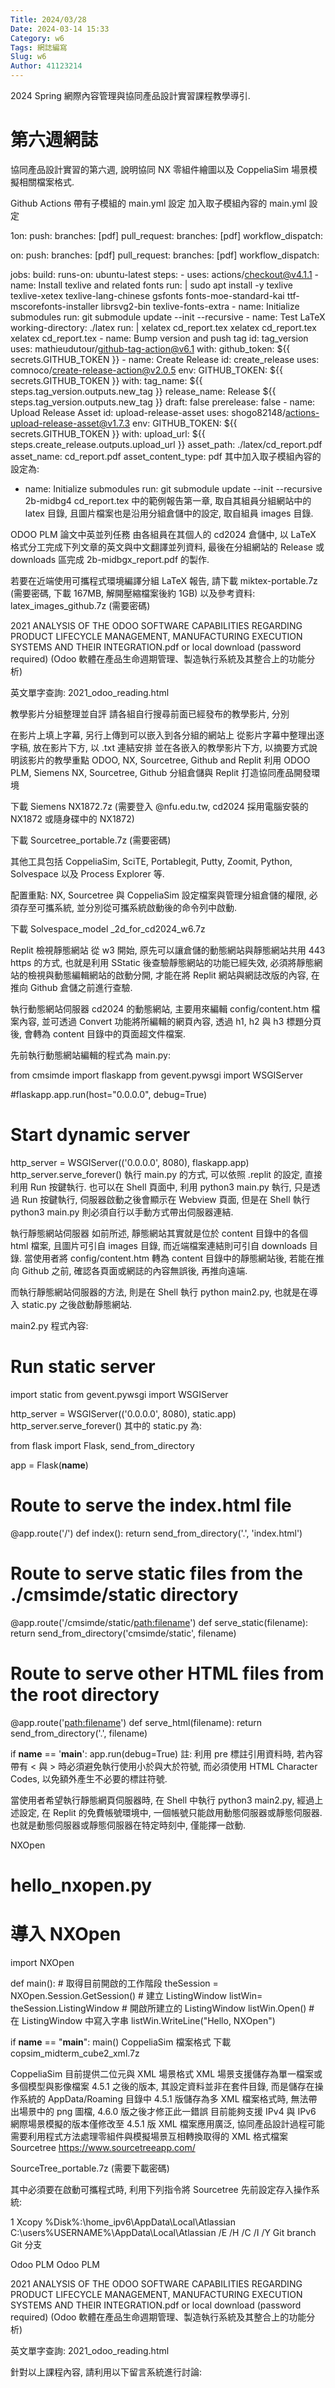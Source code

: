 ```yaml
---
Title: 2024/03/28
Date: 2024-03-14 15:33
Category: w6
Tags: 網誌編寫
Slug: w6
Author: 41123214
---
```


2024 Spring 網際內容管理與協同產品設計實習課程教學導引.

<!-- PELICAN_END_SUMMARY -->

# 第六週網誌
協同產品設計實習的第六週, 說明協同 NX 零組件繪圖以及 CoppeliaSim 場景模擬相關檔案格式.

Github Actions 帶有子模組的 main.yml 設定
加入取子模組內容的 main.yml 設定

1on:
  push:
    branches: [pdf]
  pull_request:
    branches: [pdf]
  workflow_dispatch:
 
on:
  push:
    branches: [pdf]
  pull_request:
    branches: [pdf]
  workflow_dispatch:
 
jobs:
  build:
    runs-on: ubuntu-latest
    steps:
      - uses: actions/checkout@v4.1.1
      - name: Install texlive and related fonts
        run: |
          sudo apt install -y texlive texlive-xetex texlive-lang-chinese gsfonts fonts-moe-standard-kai ttf-mscorefonts-installer librsvg2-bin texlive-fonts-extra 
      - name: Initialize submodules
        run: git submodule update --init --recursive
      - name: Test LaTeX
        working-directory: ./latex
        run: |
          xelatex cd_report.tex
          xelatex cd_report.tex
          xelatex cd_report.tex
      - name: Bump version and push tag
        id: tag_version
        uses: mathieudutour/github-tag-action@v6.1
        with:
          github_token: ${{ secrets.GITHUB_TOKEN }}
      - name: Create Release
        id: create_release
        uses: comnoco/create-release-action@v2.0.5
        env:
          GITHUB_TOKEN: ${{ secrets.GITHUB_TOKEN }}
        with:
          tag_name: ${{ steps.tag_version.outputs.new_tag }}
          release_name: Release ${{ steps.tag_version.outputs.new_tag }}
          draft: false
          prerelease: false
      - name: Upload Release Asset
        id: upload-release-asset 
        uses: shogo82148/actions-upload-release-asset@v1.7.3
        env:
          GITHUB_TOKEN: ${{ secrets.GITHUB_TOKEN }}
        with:
          upload_url: ${{ steps.create_release.outputs.upload_url }} 
          asset_path: ./latex/cd_report.pdf
          asset_name: cd_report.pdf
          asset_content_type: pdf
其中加入取子模組內容的設定為:

- name: Initialize submodules
  run: git submodule update --init --recursive
2b-midbg4 cd_report.tex 中的範例報告第一章, 取自其組員分組網站中的 latex 目錄, 且圖片檔案也是沿用分組倉儲中的設定, 取自組員 images 目錄.

ODOO PLM 論文中英並列任務
由各組員在其個人的 cd2024 倉儲中, 以 LaTeX 格式分工完成下列文章的英文與中文翻譯並列資料, 最後在分組網站的 Release 或 downloads 區完成 2b-midbgx_report.pdf 的製作.

若要在近端使用可攜程式環境編譯分組 LaTeX 報告, 請下載 miktex-portable.7z (需要密碼, 下載 167MB, 解開壓縮檔案後約 1GB) 以及參考資料: latex_images_github.7z (需要密碼)

2021 ANALYSIS OF THE ODOO SOFTWARE CAPABILITIES REGARDING PRODUCT LIFECYCLE MANAGEMENT, MANUFACTURING EXECUTION SYSTEMS AND THEIR INTEGRATION.pdf or local download (password required) (Odoo 軟體在產品生命週期管理、製造執行系統及其整合上的功能分析)

英文單字查詢: 2021_odoo_reading.html

教學影片分組整理並自評
請各組自行搜尋前面已經發布的教學影片, 分別

在影片上填上字幕, 另行上傳到可以嵌入到各分組的網站上
從影片字幕中整理出逐字稿, 放在影片下方, 以 .txt 連結安排
並在各嵌入的教學影片下方, 以摘要方式說明該影片的教學重點
ODOO, NX, Sourcetree, Github and Replit
利用 ODOO PLM, Siemens NX, Sourcetree, Github 分組倉儲與 Replit 打造協同產品開發環境

下載 Siemens NX1872.7z (需要登入 @nfu.edu.tw, cd2024 採用電腦安裝的 NX1872 或隨身碟中的 NX1872)

下載 Sourcetree_portable.7z (需要密碼)

其他工具包括 CoppeliaSim, SciTE, Portablegit, Putty, Zoomit, Python, Solvespace 以及 Process Explorer 等.

配置重點: NX, Sourcetree 與 CoppeliaSim 設定檔案與管理分組倉儲的權限, 必須存至可攜系統, 並分別從可攜系統啟動後的命令列中啟動.

下載 Solvespace_model _2d_for_cd2024_w6.7z

Replit 檢視靜態網站
從 w3 開始, 原先可以讓倉儲的動態網站與靜態網站共用 443 https 的方式, 也就是利用 SStatic 後查驗靜態網站的功能已經失效, 必須將靜態網站的檢視與動態編輯網站的啟動分開, 才能在將 Replit 網站與網誌改版的內容, 在推向 Github 倉儲之前進行查驗.

執行動態網站伺服器
cd2024 的動態網站, 主要用來編輯 config/content.htm 檔案內容, 並可透過 Convert 功能將所編輯的網頁內容, 透過 h1, h2 與 h3 標題分頁後, 會轉為 content 目錄中的頁面超文件檔案.

先前執行動態網站編輯的程式為 main.py:

from cmsimde import flaskapp
from gevent.pywsgi import WSGIServer
 
#flaskapp.app.run(host="0.0.0.0", debug=True)
# Start dynamic server
http_server = WSGIServer(('0.0.0.0', 8080), flaskapp.app)
http_server.serve_forever()
執行 main.py 的方式, 可以依照 .replit 的設定, 直接利用 Run 按鍵執行. 也可以在 Shell 頁面中, 利用 python3 main.py 執行, 只是透過 Run 按鍵執行, 伺服器啟動之後會顯示在 Webview 頁面, 但是在 Shell 執行 python3 main.py 則必須自行以手動方式帶出伺服器連結.

執行靜態網站伺服器
如前所述, 靜態網站其實就是位於 content 目錄中的各個 html 檔案, 且圖片可引自 images 目錄, 而近端檔案連結則可引自 downloads 目錄. 當使用者將 config/content.htm 轉為 content 目錄中的靜態網站後, 若能在推向 Github 之前, 確認各頁面或網誌的內容無誤後, 再推向遠端.

而執行靜態網站伺服器的方法, 則是在 Shell 執行 python main2.py, 也就是在導入 static.py 之後啟動靜態網站.

main2.py 程式內容:

# Run static server
import static
from gevent.pywsgi import WSGIServer
 
http_server = WSGIServer(('0.0.0.0', 8080), static.app)
http_server.serve_forever()
其中的 static.py 為:


from flask import Flask, send_from_directory
 
app = Flask(__name__)
 
# Route to serve the index.html file
@app.route('/')
def index():
    return send_from_directory('.', 'index.html')
 
# Route to serve static files from the ./cmsimde/static directory
@app.route('/cmsimde/static/<path:filename>')
def serve_static(filename):
    return send_from_directory('cmsimde/static', filename)
 
# Route to serve other HTML files from the root directory
@app.route('<path:filename>')
def serve_html(filename):
    return send_from_directory('.', filename)
 
if __name__ == '__main__':
    app.run(debug=True)
註: 利用 pre 標註引用資料時, 若內容帶有 < 與 > 時必須避免執行使用小於與大於符號, 而必須使用 HTML Character Codes, 以免額外產生不必要的標註符號.

當使用者希望執行靜態網頁伺服器時, 在 Shell 中執行 python3 main2.py, 經過上述設定, 在 Replit 的免費帳號環境中, 一個帳號只能啟用動態伺服器或靜態伺服器. 也就是動態伺服器或靜態伺服器在特定時刻中, 僅能擇一啟動.

NXOpen

# hello_nxopen.py
# 導入 NXOpen
import NXOpen
 
def main():
    # 取得目前開啟的工作階段
    theSession = NXOpen.Session.GetSession()
    # 建立 ListingWindow
    listWin= theSession.ListingWindow
    # 開啟所建立的 ListingWindow
    listWin.Open()
    # 在 ListingWindow 中寫入字串
    listWin.WriteLine("Hello, NXOpen")
 
if __name__ == "__main__":
    main()
CoppeliaSim 檔案格式
下載 copsim_midterm_cube2_xml.7z

CoppeliaSim 目前提供二位元與 XML 場景格式
XML 場景支援儲存為單一檔案或多個模型與影像檔案
4.5.1 之後的版本, 其設定資料並非在套件目錄, 而是儲存在操作系統的 AppData/Roaming 目錄中
4.5.1 版儲存為多 XML 檔案格式時, 無法帶出場景中的 png 圖檔, 4.6.0 版之後才修正此一錯誤
目前能夠支援 IPv4 與 IPv6 網際場景模擬的版本僅修改至 4.5.1 版
XML 檔案應用廣泛, 協同產品設計過程可能需要利用程式方法處理零組件與模擬場景互相轉換取得的 XML 格式檔案
Sourcetree
https://www.sourcetreeapp.com/

SourceTree_portable.7z (需要下載密碼)

其中必須要在啟動可攜程式時, 利用下列指令將 Sourcetree 先前設定存入操作系統:

1
Xcopy %Disk%:\home_ipv6\AppData\Local\Atlassian C:\users\%USERNAME%\AppData\Local\Atlassian /E /H /C /I /Y
Git branch
Git 分支

Odoo PLM
Odoo PLM

2021 ANALYSIS OF THE ODOO SOFTWARE CAPABILITIES REGARDING PRODUCT LIFECYCLE MANAGEMENT, MANUFACTURING EXECUTION SYSTEMS AND THEIR INTEGRATION.pdf or local download (password required) (Odoo 軟體在產品生命週期管理、製造執行系統及其整合上的功能分析)

英文單字查詢: 2021_odoo_reading.html

針對以上課程內容, 請利用以下留言系統進行討論:


